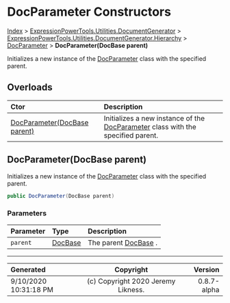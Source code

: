 ﻿# DocParameter Constructors

[Index](../index.md) > [ExpressionPowerTools.Utilities.DocumentGenerator](ExpressionPowerTools.Utilities.DocumentGenerator.a.md) > [ExpressionPowerTools.Utilities.DocumentGenerator.Hierarchy](ExpressionPowerTools.Utilities.DocumentGenerator.Hierarchy.n.md) > [DocParameter](ExpressionPowerTools.Utilities.DocumentGenerator.Hierarchy.DocParameter.cs.md) > **DocParameter(DocBase parent)**

Initializes a new instance of the [DocParameter](ExpressionPowerTools.Utilities.DocumentGenerator.Hierarchy.DocParameter.cs.md) class with the
            specified parent.

## Overloads

| Ctor | Description |
| :-- | :-- |
| [DocParameter(DocBase parent)](#docparameterdocbase-parent) | Initializes a new instance of the [DocParameter](ExpressionPowerTools.Utilities.DocumentGenerator.Hierarchy.DocParameter.cs.md) class with the            specified parent. |

## DocParameter(DocBase parent)

Initializes a new instance of the [DocParameter](ExpressionPowerTools.Utilities.DocumentGenerator.Hierarchy.DocParameter.cs.md) class with the
            specified parent.

```csharp
public DocParameter(DocBase parent)
```

### Parameters

| Parameter | Type | Description |
| :-- | :-- | :-- |
| `parent` | [DocBase](ExpressionPowerTools.Utilities.DocumentGenerator.Hierarchy.DocBase.cs.md) | The parent [DocBase](ExpressionPowerTools.Utilities.DocumentGenerator.Hierarchy.DocBase.cs.md) . |



---

| Generated | Copyright | Version |
| :-- | :-: | --: |
| 9/10/2020 10:31:18 PM | (c) Copyright 2020 Jeremy Likness. | 0.8.7-alpha |

